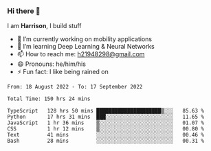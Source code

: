 ### Hi there 👋

I am **Harrison**, I build stuff 

<!--
**drogon98/drogon98** is a ✨ _special_ ✨ repository because its `README.md` (this file) appears on your GitHub profile.

Here are some ideas to get you started:

- 🔭 I’m currently working on ...
- 🌱 I’m currently learning ...
- 👯 I’m looking to collaborate on ...
- 🤔 I’m looking for help with ...
- 💬 Ask me about ...
- 📫 How to reach me: ...
- 😄 Pronouns: ...
- ⚡ Fun fact: ...
-->
<!--[![Anurag's GitHub stats](https://github-readme-stats.vercel.app/api?username=drogon98&theme=merko&show_icons=true)](https://github.com/anuraghazra/github-readme-stats)-->

- 🔭 I’m currently working on mobility applications
- 🌱 I’m learning Deep Learning & Neural Networks
- 📫 How to reach me: h21948298@gmail.com
- 😄 Pronouns: he/him/his
- ⚡ Fun fact: I like being rained on

<!--START_SECTION:waka-->

```text
From: 18 August 2022 - To: 17 September 2022

Total Time: 150 hrs 24 mins

TypeScript   128 hrs 50 mins █████████████████████▒░░░   85.63 %
Python       17 hrs 31 mins  ███░░░░░░░░░░░░░░░░░░░░░░   11.65 %
JavaScript   1 hr 36 mins    ▒░░░░░░░░░░░░░░░░░░░░░░░░   01.07 %
CSS          1 hr 12 mins    ▒░░░░░░░░░░░░░░░░░░░░░░░░   00.80 %
Text         41 mins         ░░░░░░░░░░░░░░░░░░░░░░░░░   00.46 %
Bash         28 mins         ░░░░░░░░░░░░░░░░░░░░░░░░░   00.31 %
```

<!--END_SECTION:waka-->
